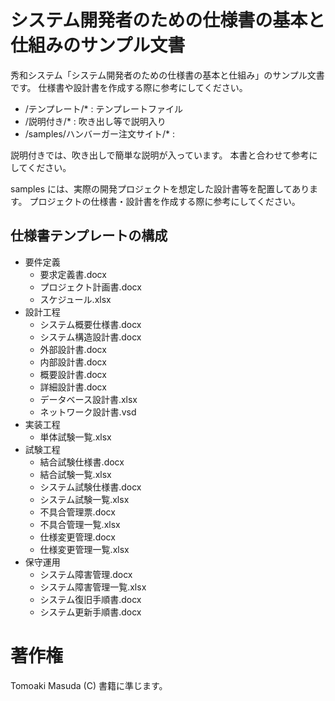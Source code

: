 # システム開発者のための仕様書の基本と仕組みのサンプル文書

秀和システム「システム開発者のための仕様書の基本と仕組み」のサンプル文書です。
仕様書や設計書を作成する際に参考にしてください。

- /テンプレート/* : テンプレートファイル
- /説明付き/* : 吹き出し等で説明入り
- /samples/ハンバーガー注文サイト/* : 

説明付きでは、吹き出しで簡単な説明が入っています。
本書と合わせて参考にしてください。

samples には、実際の開発プロジェクトを想定した設計書等を配置してあります。
プロジェクトの仕様書・設計書を作成する際に参考にしてください。


## 仕様書テンプレートの構成

- 要件定義
    - 要求定義書.docx
    - プロジェクト計画書.docx
    - スケジュール.xlsx
- 設計工程
    - システム概要仕様書.docx
    - システム構造設計書.docx
    - 外部設計書.docx
    - 内部設計書.docx
    - 概要設計書.docx
    - 詳細設計書.docx
    - データベース設計書.xlsx
    - ネットワーク設計書.vsd
- 実装工程
    - 単体試験一覧.xlsx
- 試験工程
    - 結合試験仕様書.docx
    - 結合試験一覧.xlsx
    - システム試験仕様書.docx
    - システム試験一覧.xlsx
    - 不具合管理票.docx
    - 不具合管理一覧.xlsx
    - 仕様変更管理.docx
    - 仕様変更管理一覧.xlsx
- 保守運用
    - システム障害管理.docx
    - システム障害管理一覧.xlsx
    - システム復旧手順書.docx
    - システム更新手順書.docx

# 著作権

Tomoaki Masuda (C)
書籍に準じます。


